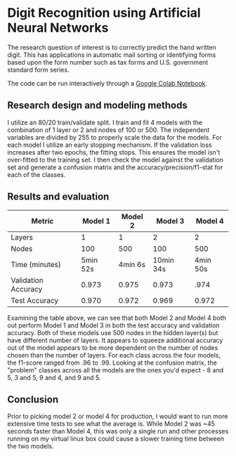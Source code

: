 # Digit Recognition using Artificial Neural Networks
The research question of interest is to correctly predict the hand written digit. This has applications in automatic mail sorting or identifying forms based upon the form number such as tax forms and U.S. government standard form series. 

The code can be run interactively through a [Google Colab Notebook]().

## Research design and modeling methods
I utilize an 80/20 train/validate split. I train and fit 4 models with the combination of 1 layer or 2 and nodes of 100 or 500. The independent variables are divided by 255 to properly scale the data for the models. For each model I utilize an early stopping mechanism. If the validation loss increases after two epochs, the fitting stops. This ensures the model isn't over-fitted to the training set. I then check the model against the validation set and generate a confusion matrix and the accuracy/precision/f1-stat for each of the classes.
 
## Results and evaluation
| Metric | Model 1 | Model 2 | Model 3 | Model 4|
|---     | ---     | ---     | ---     | ---    |
| Layers | 1 | 1 | 2 | 2 |
| Nodes | 100 | 500 | 100 | 500 |
| Time (minutes) | 5min 52s | 4min 6s | 10min 34s | 4min 50s |
| Validation Accuracy | 0.973 | 0.975 | 0.973 | .974 |
| Test Accuracy | 0.970 | 0.972 | 0.969 | 0.972 |

Examining the table above, we can see that both Model 2 and Model 4 both out perform Model 1 and Model 3 in both the test accuracy and validation accuracy. Both of these models use 500 nodes in the hidden layer(s) but have different number of layers. It appears to squeeze additional accuracy out of the model appears to be more dependent on the number of nodes chosen than the number of layers. For each class across the four models, the f1-score ranged from .96 to .99. Looking at the confusion matrix, the "problem" classes across all the models are the ones you'd expect - 8 and 5, 3 and 5, 9 and 4, and 9 and 5.

## Conclusion
Prior to picking model 2 or model 4 for production, I would want to run more extensive time tests to see what the average is. While Model 2 was ~45 seconds faster than Model 4, this was only a single run and other processes running on my virtual linux box could cause a slower training time between the two models.
